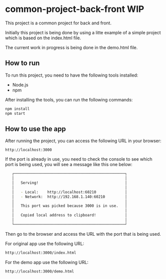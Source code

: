 # common-project-back-front WIP

This project is a common project for back and front.

Initially this project is being done by using a litte example of a simple project which is based on the index.html file.

The current work in progress is being done in the demo.html file.

## How to run

To run this project, you need to have the following tools installed:

- Node.js
- npm

After installing the tools, you can run the following commands:

```bash
npm install
npm start
```

## How to use the app

After running the project, you can access the following URL in your browser:

```
http://localhost:3000
```

If the port is already in use, you need to check the console to see which port is being used, you will see a message like this one below:

```bash
   ┌──────────────────────────────────────────────────┐
   │                                                  │
   │   Serving!                                       │
   │                                                  │
   │   - Local:    http://localhost:60210             │
   │   - Network:  http://192.168.1.140:60210         │
   │                                                  │
   │   This port was picked because 3000 is in use.   │
   │                                                  │
   │   Copied local address to clipboard!             │
   │                                                  │
   └──────────────────────────────────────────────────┘
```

Then go to the browser and access the URL with the port that is being used.

For original app use the following URL:

```bash
http://localhost:3000/index.html
```

For the demo app use the following URL:

```bash
http://localhost:3000/demo.html
```


